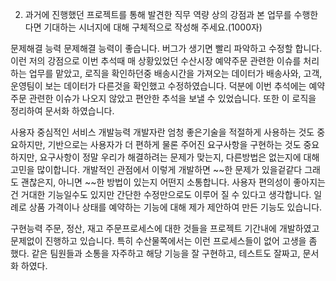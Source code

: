 2. 과거에 진행했던 프로젝트를 통해 발견한 직무 역량 상의 강점과 본 업무를 수행한다면 기대하는 시너지에 대해 구체적으로 작성해 주세요.(1000자)

문제해결 능력
문제해결 능력이 좋습니다. 버그가 생기면 빨리 파악하고 수정할 합니다.
이런 저의 강점으로 이번 추석때 매 상황있었던 수산시장 예약주문 관련한 이슈를 처리하는 업무를 맡았고, 
로직을 확인하던중 배송시간을 가져오는 데이터가 배송사와, 고객, 운영팀이 보는 데이터가 다른것을 확인했고 수정하였습니다.
덕분에 이번 추석에는 예약주문 관련한 이슈가 나오지 않았고 편안한 추석을 보낼 수 있었습니다.
또한 이 로직을 정리하여 문서화 하였습니다.


사용자 중심적인 서비스 개발능력
개발자란 엄청 좋은기술을 적절하게 사용하는 것도 중요하지만, 기반으로는 사용자가 더 편하게 
물론 주어진 요구사항을 구현하는 것도 중요하지만, 요구사항이 정말 우리가 해결하려는 문제가 맞는지, 다른방법은 없는지에 대해 고민을 많이합니다. 
개발적인 관점에서 이렇게 개발하면 \~\~한 문제가 있을겉같다 그래도 괜찮은지, 아니면 \~\~한 방법이 있는지 어떤지 소통합니다.
사용자 편의성이 좋아지는건 거대한 기능일수도 있지만 간단한 수정만으로도 이루어 질 수 있다고 생각합니다.
일례로 상품 가격이나 상태를 예약하는 기능에 대해 제가 제안하여 만든 기능도 있습니다.

구현능력
주문, 정산, 재고 주문프로세스에 대한 것들을 프로젝트 기간내에 개발하였고 문제없이 진행하고 있습니다.
특히 수산물쪽에서는 이런 프로세스들이 없어 고생을 좀 했다.
같은 팀원들과 소통을 자주하고 해당 기능을 잘 구현하고, 테스트도 잘짜고, 문서화 하였다.



